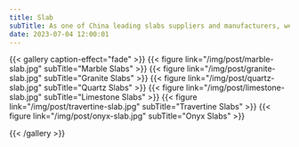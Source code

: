 ```yaml
---
title: Slab
subTitle: As one of China leading slabs suppliers and manufacturers, we can provide you with reliable quality and competitive price including granite slabs, marble slabs,quartz slabs and so on.
date: 2023-07-04 12:00:01
---
```

{{< gallery caption-effect="fade" >}}
  {{< figure link="/img/post/marble-slab.jpg" subTitle="Marble Slabs" >}}
  {{< figure link="/img/post/granite-slab.jpg" subTitle="Granite Slabs" >}}
  {{< figure link="/img/post/quartz-slab.jpg" subTitle="Quartz Slabs" >}}
  {{< figure link="/img/post/limestone-slab.jpg" subTitle="Limestone Slabs" >}}
  {{< figure link="/img/post/travertine-slab.jpg" subTitle="Travertine Slabs" >}}
  {{< figure link="/img/post/onyx-slab.jpg" subTitle="Onyx Slabs" >}}

<!-- {{< span "Marble Slabs" >}} -->

<!-- {{< figure thumb="-thumb" link="/img/sphere.jpg" caption="Sphere" >}}Granite Slabs
  {{< figure thumb="-thumb" link="/img/triangle.jpg" caption="Triangle" alt="This is a long comment about a triangle" >}}Quartz Slabs -->

{{< /gallery >}}
